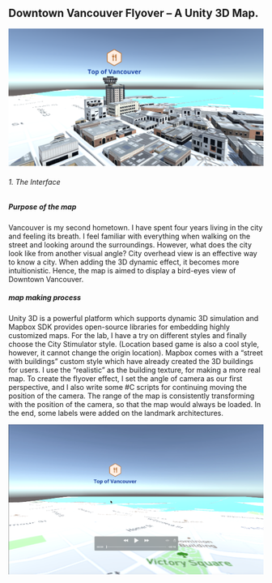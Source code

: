 ## Downtown Vancouver Flyover – A Unity 3D Map. 


![alt text]( https://github.com/Sirikat9012/Sirikat9012-web/blob/master/472unity/screenshot.png)
###### 1. The Interface

##### Purpose of the map
Vancouver is my second hometown. I have spent four years living in the city and feeling its breath. I feel familiar with everything when walking on the street and looking around the surroundings. However, what does the city look like from another visual angle? City overhead view is an effective way to know a city. When adding the 3D dynamic effect, it becomes more intuitionistic. Hence, the map is aimed to display a bird-eyes view of Downtown Vancouver. 

##### map making process
Unity 3D is a powerful platform which supports dynamic 3D simulation and Mapbox SDK provides open-source libraries for embedding highly customized maps. For the lab, I have a try on different styles and finally choose the City Stimulator style. (Location based game is also a cool style, however, it cannot change the origin location).  Mapbox comes with a “street with buildings” custom style which have already created the 3D buildings for users. I use the “realistic” as the building texture, for making a more real map.  To create the flyover effect, 
I set the angle of camera as our first perspective, and I also write some #C scripts for continuing moving the position of the camera. The range of the map is consistently transforming with the position of the camera, so that the map would always be loaded. In the end, some labels were added on the landmark architectures.  






[![Watch the video](https://github.com/Sirikat9012/Sirikat9012-web/blob/master/472unity/movieshot.png)](https://github.com/Sirikat9012/Sirikat9012-web/blob/master/472unity/Downtown_Vancouver_Flyover.mov)
